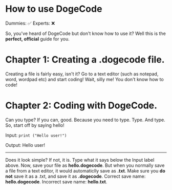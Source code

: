 # How to use DogeCode
Dummies: :white_check_mark:
Experts: :x:


So, you've heard of DogeCode but don't know how to use it? Well this is the **perfect, official** guide for you.


# Chapter 1: Creating a .dogecode file.
Creating a file is fairly easy, isn't it? Go to a text editor (such as notepad, word, wordpad etc) and start coding! Wait, silly me! You don't know how to code!


# Chapter 2: Coding with DogeCode.
Can you type? If you can, good. Because you need to type. Type. And type. So, start off by saying hello!

Input:
`print ("Hello user!")`

Output:
Hello user!

-----------

Does it look simple? If not, it is. Type what it says below the Input label above. Now, save your file as **hello.dogecode**. But when you normally save a file from a text editor, it would automaticlly save as **.txt**. Make sure you **do not** save it as a .txt, and save it as **.dogecode**. Correct save name: **hello.dogecode**. Incorrect save name: **hello.txt**.
